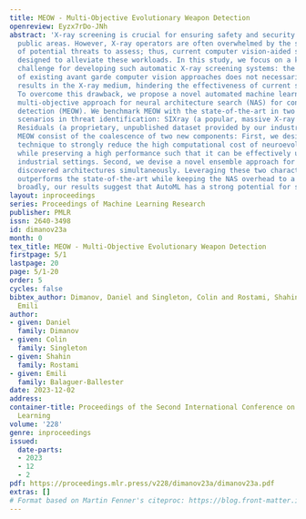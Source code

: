 ```yaml
---
title: MEOW - Multi-Objective Evolutionary Weapon Detection
openreview: Eyzx7rDo-JNh
abstract: 'X-ray screening is crucial for ensuring safety and security in crowded
  public areas. However, X-ray operators are often overwhelmed by the sheer amount
  of potential threats to assess; thus, current computer vision-aided systems are
  designed to alleviate these workloads. In this study, we focus on a key, unresolved
  challenge for developing such automatic X-ray screening systems: the direct application
  of existing avant garde computer vision approaches does not necessarily yield satisfactory
  results in the X-ray medium, hindering the effectiveness of current screening systems.
  To overcome this drawback, we propose a novel automated machine learning (AutoML)
  multi-objective approach for neural architecture search (NAS) for concealed weapon
  detection (MEOW). We benchmark MEOW with the state-of-the-art in two comprehensive
  scenarios in threat identification: SIXray (a popular, massive X-ray dataset) and
  Residuals (a proprietary, unpublished dataset provided by our industry partners).
  MEOW consist of the coalescence of two new components: First, we design a heuristic
  technique to strongly reduce the high computational cost of neuroevolutionary search
  while preserving a high performance such that it can be effectively used in real-time
  industrial settings. Second, we devise a novel ensemble approach for combining multiple
  discovered architectures simultaneously. Leveraging these two characteristics, MEOW
  outperforms the state-of-the-art while keeping the NAS overhead to a minimum. More
  broadly, our results suggest that AutoML has a strong potential for security applications.'
layout: inproceedings
series: Proceedings of Machine Learning Research
publisher: PMLR
issn: 2640-3498
id: dimanov23a
month: 0
tex_title: MEOW - Multi-Objective Evolutionary Weapon Detection
firstpage: 5/1
lastpage: 20
page: 5/1-20
order: 5
cycles: false
bibtex_author: Dimanov, Daniel and Singleton, Colin and Rostami, Shahin and Balaguer-Ballester,
  Emili
author:
- given: Daniel
  family: Dimanov
- given: Colin
  family: Singleton
- given: Shahin
  family: Rostami
- given: Emili
  family: Balaguer-Ballester
date: 2023-12-02
address:
container-title: Proceedings of the Second International Conference on Automated Machine
  Learning
volume: '228'
genre: inproceedings
issued:
  date-parts:
  - 2023
  - 12
  - 2
pdf: https://proceedings.mlr.press/v228/dimanov23a/dimanov23a.pdf
extras: []
# Format based on Martin Fenner's citeproc: https://blog.front-matter.io/posts/citeproc-yaml-for-bibliographies/
---
```

